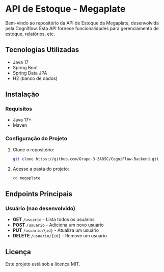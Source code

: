 # API de Estoque - Megaplate

Bem-vindo ao repositório da API de Estoque da Megaplate, desenvolvida pela Cogniflow. Esta API fornece funcionalidades para gerenciamento de estoque, relatórios, etc.

## Tecnologias Utilizadas

- Java 17
- Spring Boot
- Spring Data JPA
- H2 (banco de dados)

## Instalação

### Requisitos
- Java 17+
- Maven

### Configuração do Projeto

1. Clone o repositório:
   ```sh
   git clone https://github.com/Grupo-3-3ADSC/CogniFlow-Backend.git
   ```
2. Acesse a pasta do projeto:
   ```sh
   cd megaplate
   ```

## Endpoints Principais

### Usuário (nao desenvolvido)
- **GET** `/usuario` - Lista todos os usuários
- **POST** `/usuario` - Adiciona um novo usuário
- **PUT** `/usuario/{id}` - Atualiza um usuário
- **DELETE** `/usuario/{id}` - Remove um usuário

## Licença
Este projeto está sob a licença MIT.
